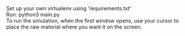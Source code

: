Set up your own virtualenv using 'requirements.txt' \
Run: python3 main.py \
To run the simulation, when the first window opens, use your cursor to place the raw material where you want it on the screen.
